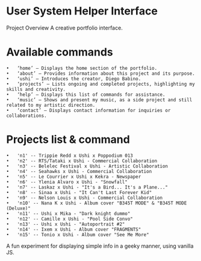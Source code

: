 # User System Helper Interface

Project Overview
A creative portfolio interface.

# Available commands

	•	‘home’ — Displays the home section of the portfolio.
	•	‘about’ — Provides information about this project and its purpose.
	•	‘ushi’ — Introduces the creator, Diego Babino.
	•	‘projects’ — Lists ongoing and completed projects, highlighting my skills and creativity.
	•	‘help’ — Displays this list of commands for assistance.
	•	‘music’ — Shows and present my music, as a side project and still related to my artistic direction.
 	•	‘contact’ — Displays contact information for inquiries or collaborations.

# Projects list & command

	• 	'n1' -- Trippie Redd x Ushi x Poppodium 013
	•	'n2' -- RTS/Tataki x Ushi - Commercial Collaboration
	•	'n3' -- Belelec Festival x Ushi - Artistic Collaboration
	•	'n4' -- Seahawks x Ushi - Commercial Collaboration
	•	'n5' -- Le Courrier x Ushi x Kekra - Newspaper
	•	'n6' -- Ylenia Alvaro x Ushi - "Snowfall"
	•	'n7' -- Laskaz x Ushi - "It's a Bird... It's a Plane..."
	•	'n8' -- Sinaa x Ushi - "It Can't Last Forever Kid"
	•	'n9' -- Nelson Louis x Ushi - Commercial Collaboration
	•	'n10' -- Nana K x Ushi - Album cover "B345T MODE" & "B345T MODE (Deluxe)"
	•	'n11' -- Ushi x Mika - "Dark knight dummo"
	•	'n12' -- Camille x Ushi - "Pool Side Convo"
	•	'n13' -- Ushi x Ushi - "Autoportrait #2"
	•	'n14' -- Ixem x Ushi - Album cover "FRAGMENTS"
	•	'n15' -- Tonio x Ushi - Album cover "See Me More"

A fun experiment for displaying simple info in a geeky manner, using vanilla JS.
